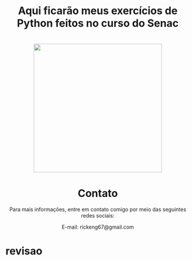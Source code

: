<h1 align='center'>Aqui ficarão meus exercícios de Python feitos no curso do Senac</h1> 

<h1 align='center'><img src='https://cdn.freebiesupply.com/logos/large/2x/python-5-logo-png-transparent.png' width='350px height='350'>


<h1 align='center'>Contato</h1>
<p align='center'>Para mais informações, entre em contato comigo por meio das seguintes redes sociais:</p>
<p align='center'>E-mail: rickeng67@gmail.com</p>

# revisao
